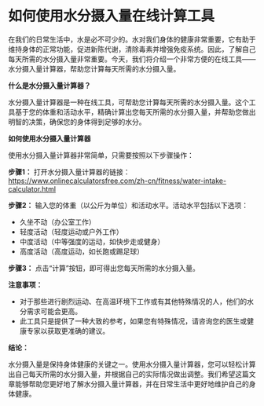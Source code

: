 如何使用水分摄入量在线计算工具
===============

在我们的日常生活中，水是必不可少的。水对我们身体的健康非常重要，它有助于维持身体的正常功能，促进新陈代谢，清除毒素并增强免疫系统。因此，了解自己每天所需的水分摄入量非常重要。今天，我们将介绍一个非常方便的在线工具——水分摄入量计算器，帮助您计算每天所需的水分摄入量。

**什么是水分摄入量计算器？**

水分摄入量计算器是一种在线工具，可帮助您计算每天所需的水分摄入量。这个工具基于您的体重和活动水平，精确计算出您每天所需的水分摄入量，并帮助您做出明智的决策，确保您的身体得到足够的水分。

**如何使用水分摄入量计算器**

使用水分摄入量计算器非常简单，只需要按照以下步骤操作：

**步骤1：** 打开水分摄入量计算器的链接：<https://www.onlinecalculatorsfree.com/zh-cn/fitness/water-intake-calculator.html>

**步骤2：** 输入您的体重（以公斤为单位）和活动水平。活动水平包括以下选项：

- 久坐不动（办公室工作）
- 轻度活动（轻度运动或户外工作）
- 中度活动（中等强度的运动，如快步走或健身）
- 高度活动（高度运动，如长跑或踢足球）

**步骤3：** 点击“计算”按钮，即可得出您每天所需的水分摄入量。

**注意事项：**

- 对于那些进行剧烈运动、在高温环境下工作或有其他特殊情况的人，他们的水分需求可能会更高。
- 此工具只是提供了一种大致的参考，如果您有特殊情况，请咨询您的医生或健康专家以获取更准确的建议。

**结论：**

水分摄入量是保持身体健康的关键之一。使用水分摄入量计算器，您可以轻松计算出自己每天所需的水分摄入量，并根据自己的实际情况做出调整。我们希望这篇文章能够帮助您更好地了解水分摄入量计算器，并在日常生活中更好地维护自己的身体健康。